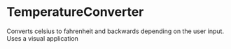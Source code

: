 # TemperatureConverter
Converts celsius to fahrenheit and backwards depending on the user input. Uses a visual application 

